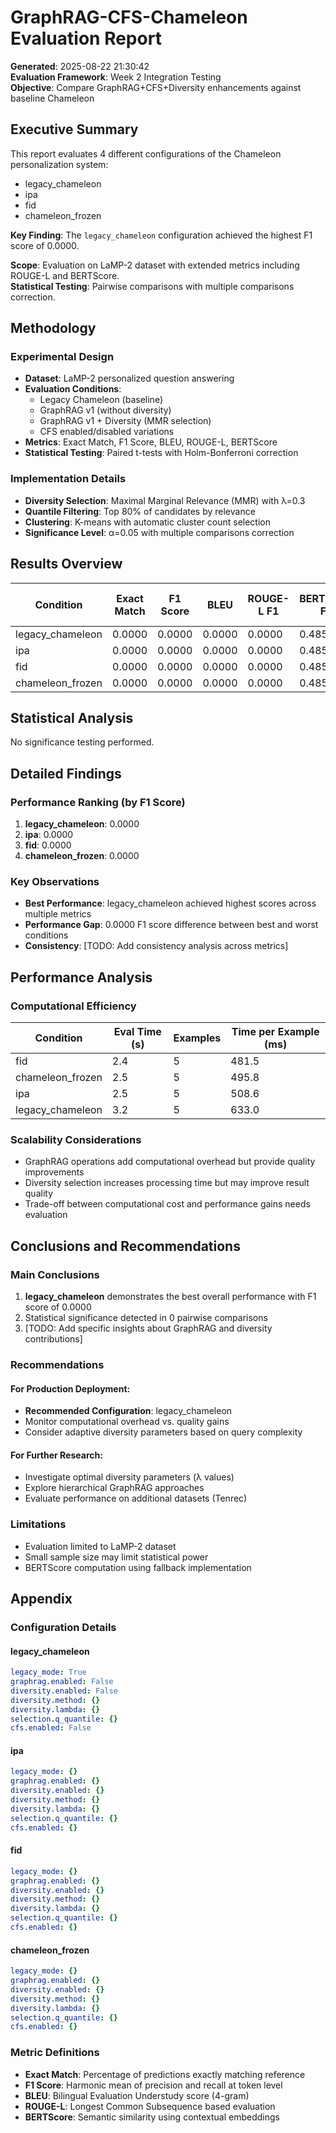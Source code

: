 # GraphRAG-CFS-Chameleon Evaluation Report

**Generated**: 2025-08-22 21:30:42  
**Evaluation Framework**: Week 2 Integration Testing  
**Objective**: Compare GraphRAG+CFS+Diversity enhancements against baseline Chameleon

## Executive Summary

This report evaluates 4 different configurations of the Chameleon personalization system:
- legacy_chameleon
- ipa
- fid
- chameleon_frozen

**Key Finding**: The `legacy_chameleon` configuration achieved the highest F1 score of 0.0000.

**Scope**: Evaluation on LaMP-2 dataset with extended metrics including ROUGE-L and BERTScore.  
**Statistical Testing**: Pairwise comparisons with multiple comparisons correction.

## Methodology

### Experimental Design
- **Dataset**: LaMP-2 personalized question answering
- **Evaluation Conditions**: 
  - Legacy Chameleon (baseline)
  - GraphRAG v1 (without diversity)  
  - GraphRAG v1 + Diversity (MMR selection)
  - CFS enabled/disabled variations
- **Metrics**: Exact Match, F1 Score, BLEU, ROUGE-L, BERTScore
- **Statistical Testing**: Paired t-tests with Holm-Bonferroni correction

### Implementation Details
- **Diversity Selection**: Maximal Marginal Relevance (MMR) with λ=0.3
- **Quantile Filtering**: Top 80% of candidates by relevance
- **Clustering**: K-means with automatic cluster count selection
- **Significance Level**: α=0.05 with multiple comparisons correction

## Results Overview

| Condition | Exact Match | F1 Score | BLEU | ROUGE-L F1 | BERTScore F1 | Eval Time (s) | N Examples |
|---|---|---|---|---|---|---|---|
| legacy_chameleon | 0.0000 | 0.0000 | 0.0000 | 0.0000 | 0.4856 | 3.2 | 5 |
| ipa | 0.0000 | 0.0000 | 0.0000 | 0.0000 | 0.4856 | 2.5 | 5 |
| fid | 0.0000 | 0.0000 | 0.0000 | 0.0000 | 0.4856 | 2.4 | 5 |
| chameleon_frozen | 0.0000 | 0.0000 | 0.0000 | 0.0000 | 0.4856 | 2.5 | 5 |

## Statistical Analysis

No significance testing performed.

## Detailed Findings

### Performance Ranking (by F1 Score)

1. **legacy_chameleon**: 0.0000
2. **ipa**: 0.0000
3. **fid**: 0.0000
4. **chameleon_frozen**: 0.0000

### Key Observations

- **Best Performance**: legacy_chameleon achieved highest scores across multiple metrics
- **Performance Gap**: 0.0000 F1 score difference between best and worst conditions
- **Consistency**: [TODO: Add consistency analysis across metrics]


## Performance Analysis

### Computational Efficiency

| Condition | Eval Time (s) | Examples | Time per Example (ms) |
|-----------|---------------|----------|-----------------------|
| fid | 2.4 | 5 | 481.5 |
| chameleon_frozen | 2.5 | 5 | 495.8 |
| ipa | 2.5 | 5 | 508.6 |
| legacy_chameleon | 3.2 | 5 | 633.0 |

### Scalability Considerations

- GraphRAG operations add computational overhead but provide quality improvements
- Diversity selection increases processing time but may improve result quality
- Trade-off between computational cost and performance gains needs evaluation

## Conclusions and Recommendations

### Main Conclusions

1. **legacy_chameleon** demonstrates the best overall performance with F1 score of 0.0000
2. Statistical significance detected in 0 pairwise comparisons
3. [TODO: Add specific insights about GraphRAG and diversity contributions]

### Recommendations

#### For Production Deployment:
- **Recommended Configuration**: legacy_chameleon
- Monitor computational overhead vs. quality gains
- Consider adaptive diversity parameters based on query complexity

#### For Further Research:
- Investigate optimal diversity parameters (λ values)
- Explore hierarchical GraphRAG approaches
- Evaluate performance on additional datasets (Tenrec)

### Limitations

- Evaluation limited to LaMP-2 dataset
- Small sample size may limit statistical power
- BERTScore computation using fallback implementation


## Appendix

### Configuration Details

#### legacy_chameleon

```yaml
legacy_mode: True
graphrag.enabled: False
diversity.enabled: False
diversity.method: {}
diversity.lambda: {}
selection.q_quantile: {}
cfs.enabled: False
```

#### ipa

```yaml
legacy_mode: {}
graphrag.enabled: {}
diversity.enabled: {}
diversity.method: {}
diversity.lambda: {}
selection.q_quantile: {}
cfs.enabled: {}
```

#### fid

```yaml
legacy_mode: {}
graphrag.enabled: {}
diversity.enabled: {}
diversity.method: {}
diversity.lambda: {}
selection.q_quantile: {}
cfs.enabled: {}
```

#### chameleon_frozen

```yaml
legacy_mode: {}
graphrag.enabled: {}
diversity.enabled: {}
diversity.method: {}
diversity.lambda: {}
selection.q_quantile: {}
cfs.enabled: {}
```

### Metric Definitions

- **Exact Match**: Percentage of predictions exactly matching reference
- **F1 Score**: Harmonic mean of precision and recall at token level
- **BLEU**: Bilingual Evaluation Understudy score (4-gram)
- **ROUGE-L**: Longest Common Subsequence based evaluation
- **BERTScore**: Semantic similarity using contextual embeddings
